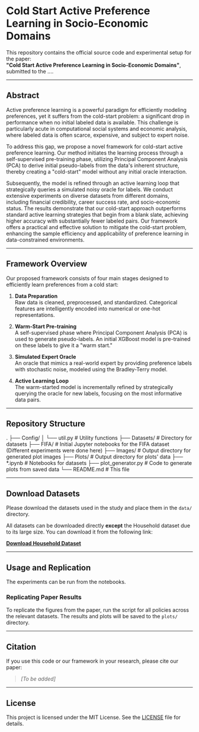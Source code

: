 # Cold Start Active Preference Learning in Socio-Economic Domains

This repository contains the official source code and experimental setup for the paper:  
**"Cold Start Active Preference Learning in Socio-Economic Domains"**, submitted to the ....

---

## Abstract

Active preference learning is a powerful paradigm for efficiently modeling preferences, yet it suffers from the cold-start problem: a significant drop in performance when no initial labeled data is available. This challenge is particularly acute in computational social systems and economic analysis, where labeled data is often scarce, expensive, and subject to expert noise.

To address this gap, we propose a novel framework for cold-start active preference learning. Our method initiates the learning process through a self-supervised pre-training phase, utilizing Principal Component Analysis (PCA) to derive initial pseudo-labels from the data's inherent structure, thereby creating a "cold-start" model without any initial oracle interaction.

Subsequently, the model is refined through an active learning loop that strategically queries a simulated noisy oracle for labels. We conduct extensive experiments on diverse datasets from different domains, including financial credibility, career success rate, and socio-economic status. The results demonstrate that our cold-start approach outperforms standard active learning strategies that begin from a blank slate, achieving higher accuracy with substantially fewer labeled pairs. Our framework offers a practical and effective solution to mitigate the cold-start problem, enhancing the sample efficiency and applicability of preference learning in data-constrained environments.

---

## Framework Overview

Our proposed framework consists of four main stages designed to efficiently learn preferences from a cold start:

1. **Data Preparation**  
   Raw data is cleaned, preprocessed, and standardized. Categorical features are intelligently encoded into numerical or one-hot representations.

2. **Warm-Start Pre-training**  
   A self-supervised phase where Principal Component Analysis (PCA) is used to generate pseudo-labels. An initial XGBoost model is pre-trained on these labels to give it a "warm start."

3. **Simulated Expert Oracle**  
   An oracle that mimics a real-world expert by providing preference labels with stochastic noise, modeled using the Bradley-Terry model.

4. **Active Learning Loop**  
   The warm-started model is incrementally refined by strategically querying the oracle for new labels, focusing on the most informative data pairs.

---

## Repository Structure

.
├── Config/
│ └── util.py # Utility functions
├── Datasets/ # Directory for datasets
├── FIFA/ # Initial Jupyter notebooks for the FIFA dataset (Different experiments were done here)
├── Images/ # Output directory for generated plot images
├── Plots/ # Output directory for plots' data
├── *.ipynb # Notebooks for datasets
├── plot_generator.py # Code to generate plots from saved data
└── README.md # This file

---

## Download Datasets

Please download the datasets used in the study and place them in the `data/` directory.

All datasets can be downloaded directly **except** the Household dataset due to its large size. You can download it from the following link:

**[Download Household Dataset](https://mega.nz/file/bAkGxZ5Q#2p7BzZ0qufV3GfyzP8ik2jn4RkHE_1MSu0WscvILb7o)**

---

## Usage and Replication

The experiments can be run from the notebooks.

### Replicating Paper Results

To replicate the figures from the paper, run the script for all policies across the relevant datasets. The results and plots will be saved to the `plots/` directory.

---

## Citation

If you use this code or our framework in your research, please cite our paper:

> _[To be added]_  

---

## License

This project is licensed under the MIT License. See the [LICENSE](LICENSE) file for details.